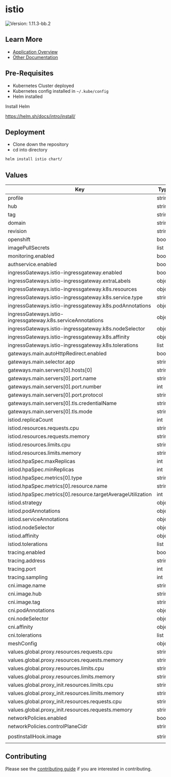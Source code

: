 # istio

![Version: 1.11.3-bb.2](https://img.shields.io/badge/Version-1.11.3--bb.2-informational?style=flat-square)

## Learn More
* [Application Overview](docs/overview.md)
* [Other Documentation](docs/)

## Pre-Requisites

* Kubernetes Cluster deployed
* Kubernetes config installed in `~/.kube/config`
* Helm installed

Install Helm

https://helm.sh/docs/intro/install/

## Deployment

* Clone down the repository
* cd into directory
```bash
helm install istio chart/
```

## Values

| Key | Type | Default | Description |
|-----|------|---------|-------------|
| profile | string | `"default"` |  |
| hub | string | `"registry1.dso.mil/ironbank/opensource/istio"` |  |
| tag | string | `"1.11.3"` |  |
| domain | string | `"bigbang.dev"` |  |
| revision | string | `""` |  |
| openshift | bool | `false` |  |
| imagePullSecrets | list | `[]` |  |
| monitoring.enabled | bool | `false` |  |
| authservice.enabled | bool | `false` |  |
| ingressGateways.istio-ingressgateway.enabled | bool | `true` |  |
| ingressGateways.istio-ingressgateway.extraLabels | object | `{}` |  |
| ingressGateways.istio-ingressgateway.k8s.resources | object | `{}` |  |
| ingressGateways.istio-ingressgateway.k8s.service.type | string | `"LoadBalancer"` |  |
| ingressGateways.istio-ingressgateway.k8s.podAnnotations | object | `{}` |  |
| ingressGateways.istio-ingressgateway.k8s.serviceAnnotations | object | `{}` |  |
| ingressGateways.istio-ingressgateway.k8s.nodeSelector | object | `{}` |  |
| ingressGateways.istio-ingressgateway.k8s.affinity | object | `{}` |  |
| ingressGateways.istio-ingressgateway.k8s.tolerations | list | `[]` |  |
| gateways.main.autoHttpRedirect.enabled | bool | `true` |  |
| gateways.main.selector.app | string | `"istio-ingressgateway"` |  |
| gateways.main.servers[0].hosts[0] | string | `"*.{{ .Values.domain }}"` |  |
| gateways.main.servers[0].port.name | string | `"https"` |  |
| gateways.main.servers[0].port.number | int | `8443` |  |
| gateways.main.servers[0].port.protocol | string | `"HTTPS"` |  |
| gateways.main.servers[0].tls.credentialName | string | `"wildcard-cert"` |  |
| gateways.main.servers[0].tls.mode | string | `"SIMPLE"` |  |
| istiod.replicaCount | int | `1` |  |
| istiod.resources.requests.cpu | string | `"500m"` |  |
| istiod.resources.requests.memory | string | `"2Gi"` |  |
| istiod.resources.limits.cpu | string | `"500m"` |  |
| istiod.resources.limits.memory | string | `"2Gi"` |  |
| istiod.hpaSpec.maxReplicas | int | `3` |  |
| istiod.hpaSpec.minReplicas | int | `1` |  |
| istiod.hpaSpec.metrics[0].type | string | `"Resource"` |  |
| istiod.hpaSpec.metrics[0].resource.name | string | `"cpu"` |  |
| istiod.hpaSpec.metrics[0].resource.targetAverageUtilization | int | `60` |  |
| istiod.strategy | object | `{}` |  |
| istiod.podAnnotations | object | `{}` |  |
| istiod.serviceAnnotations | object | `{}` |  |
| istiod.nodeSelector | object | `{}` |  |
| istiod.affinity | object | `{}` |  |
| istiod.tolerations | list | `[]` |  |
| tracing.enabled | bool | `false` |  |
| tracing.address | string | `"jaeger-collector.jaeger.svc"` |  |
| tracing.port | int | `9411` |  |
| tracing.sampling | int | `10` |  |
| cni.image.name | string | `"install-cni"` |  |
| cni.image.hub | string | `"registry1.dso.mil/ironbank/opensource/istio"` |  |
| cni.image.tag | string | `"1.11.3"` |  |
| cni.podAnnotations | object | `{}` |  |
| cni.nodeSelector | object | `{}` |  |
| cni.affinity | object | `{}` |  |
| cni.tolerations | list | `[]` |  |
| meshConfig | object | `{}` |  |
| values.global.proxy.resources.requests.cpu | string | `"100m"` |  |
| values.global.proxy.resources.requests.memory | string | `"256Mi"` |  |
| values.global.proxy.resources.limits.cpu | string | `"100m"` |  |
| values.global.proxy.resources.limits.memory | string | `"256Mi"` |  |
| values.global.proxy_init.resources.limits.cpu | string | `"100m"` |  |
| values.global.proxy_init.resources.limits.memory | string | `"256Mi"` |  |
| values.global.proxy_init.resources.requests.cpu | string | `"100m"` |  |
| values.global.proxy_init.resources.requests.memory | string | `"256Mi"` |  |
| networkPolicies.enabled | bool | `false` |  |
| networkPolicies.controlPlaneCidr | string | `"0.0.0.0/0"` |  |
| postInstallHook.image | string | `"registry1.dso.mil/ironbank/big-bang/base:8.4"` |  |

## Contributing

Please see the [contributing guide](./CONTRIBUTING.md) if you are interested in contributing.
